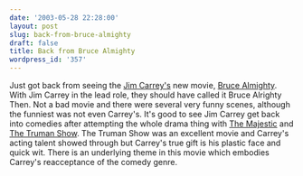 ```yaml
---
date: '2003-05-28 22:28:00'
layout: post
slug: back-from-bruce-almighty
draft: false
title: Back from Bruce Almighty
wordpress_id: '357'
---
```


Just got back from seeing the [Jim Carrey's](http://www.imdb.com/Name?Carrey,%20Jim) new movie, [Bruce Almighty](http://www.brucealmighty.com/). With Jim Carrey in the lead role, they should have called it Bruce Alrighty Then. Not a bad movie and there were several very funny scenes, although the funniest was not even Carrey's. It's good to see Jim Carrey get back into comedies after attempting the whole drama thing with [The Majestic](http://majesticmovie.warnerbros.com/) and [The Truman Show](http://www.imdb.com/Title?Truman+Show,+The+(1998)). The Truman Show was an excellent movie and Carrey's acting talent showed through but Carrey's true gift is his plastic face and quick wit. There is an underlying theme in this movie which embodies Carrey's reacceptance of the comedy genre.

